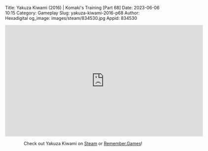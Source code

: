 Title: Yakuza Kiwami (2016) | Komaki's Training [Part 68]
Date: 2023-06-06 10:15
Category: Gameplay
Slug: yakuza-kiwami-2016-p68
Author: Hexadigital
og_image: images/steam/834530.jpg
Appid: 834530

<center><iframe src="https://www.youtube.com/embed/lNMVMsAUXw4?feature=oembed" allow="accelerometer; autoplay; encrypted-media; gyroscope; picture-in-picture" width="640" height="360" frameborder="0"></iframe>

Check out Yakuza Kiwami on [Steam](https://store.steampowered.com/app/834530/?curator_clanid=34633900) or [Remember.Games](https://remember.games/game/342/)!</center>